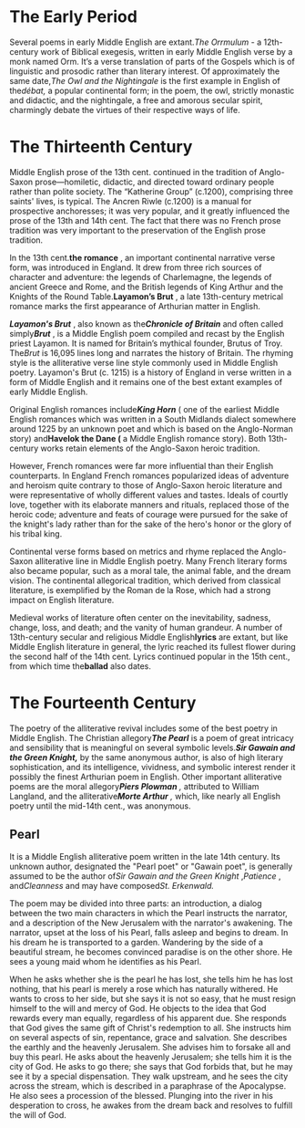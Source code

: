 The Early Period
================

Several poems in early Middle English are extant.*The Orrmulum* - a
12th-century work of Biblical exegesis, written in early Middle English
verse by a monk named Orm. It’s a verse translation of parts of the
Gospels which is of linguistic and prosodic rather than literary
interest. Of approximately the same date,*The Owl and the Nightingale*
is the first example in English of the*débat,* a popular continental
form; in the poem, the owl, strictly monastic and didactic, and the
nightingale, a free and amorous secular spirit, charmingly debate the
virtues of their respective ways of life.

The Thirteenth Century
======================

Middle English prose of the 13th cent. continued in the tradition of
Anglo-Saxon prose—homiletic, didactic, and directed toward ordinary
people rather than polite society. The “Katherine Group” (c.1200),
comprising three saints' lives, is typical. The Ancren Riwle (c.1200) is
a manual for prospective anchoresses; it was very popular, and it
greatly influenced the prose of the 13th and 14th cent. The fact that
there was no French prose tradition was very important to the
preservation of the English prose tradition.

In the 13th cent.**the romance** , an important continental narrative
verse form, was introduced in England. It drew from three rich sources
of character and adventure: the legends of Charlemagne, the legends of
ancient Greece and Rome, and the British legends of King Arthur and the
Knights of the Round Table.**Layamon’s Brut** , a late 13th-century
metrical romance marks the first appearance of Arthurian matter in
English.

***Layamon's Brut*** , also known as the***Chronicle of Britain*** and
often called simply***Brut*** , is a Middle English poem compiled and
recast by the English priest Layamon. It is named for Britain’s mythical
founder, Brutus of Troy. The*Brut* is 16,095 lines long and narrates the
history of Britain. The rhyming style is the alliterative verse line
style commonly used in Middle English poetry. Layamon's Brut (c. 1215)
is a history of England in verse written in a form of Middle English and
it remains one of the best extant examples of early Middle English.

Original English romances include***King Horn*** ( one of the earliest
Middle English romances which was written in a South Midlands dialect
somewhere around 1225 by an unknown poet and which is based on the
Anglo-Norman story) and**Havelok the Dane (** a Middle English romance
story). Both 13th-century works retain elements of the Anglo-Saxon
heroic tradition.

However, French romances were far more influential than their English
counterparts. In England French romances popularized ideas of adventure
and heroism quite contrary to those of Anglo-Saxon heroic literature and
were representative of wholly different values and tastes. Ideals of
courtly love, together with its elaborate manners and rituals, replaced
those of the heroic code; adventure and feats of courage were pursued
for the sake of the knight's lady rather than for the sake of the hero's
honor or the glory of his tribal king.

Continental verse forms based on metrics and rhyme replaced the
Anglo-Saxon alliterative line in Middle English poetry. Many French
literary forms also became popular, such as a moral tale, the animal
fable, and the dream vision. The continental allegorical tradition,
which derived from classical literature, is exemplified by the Roman de
la Rose, which had a strong impact on English literature.

Medieval works of literature often center on the inevitability, sadness,
change, loss, and death; and the vanity of human grandeur. A number of
13th-century secular and religious Middle English**lyrics** are extant,
but like Middle English literature in general, the lyric reached its
fullest flower during the second half of the 14th cent. Lyrics continued
popular in the 15th cent., from which time the**ballad** also dates.

The Fourteenth Century
======================

The poetry of the alliterative revival includes some of the best poetry
in Middle English. The Christian allegory***The Pearl*** is a poem of
great intricacy and sensibility that is meaningful on several symbolic
levels.***Sir Gawain and the Green Knight,*** by the same anonymous
author, is also of high literary sophistication, and its intelligence,
vividness, and symbolic interest render it possibly the finest Arthurian
poem in English. Other important alliterative poems are the moral
allegory***Piers Plowman*** *,* attributed to William Langland, and the
alliterative***Morte Arthur*** *,* which, like nearly all English poetry
until the mid-14th cent., was anonymous.

Pearl
-----

It is a Middle English alliterative poem written in the late 14th
century. Its unknown author, designated the "Pearl poet" or "Gawain
poet", is generally assumed to be the author of*Sir Gawain and the Green
Knight* ,*Patience* , and*Cleanness* and may have composed*St.
Erkenwald.*

The poem may be divided into three parts: an introduction, a dialog
between the two main characters in which the Pearl instructs the
narrator, and a description of the New Jerusalem with the narrator's
awakening. The narrator, upset at the loss of his Pearl, falls asleep
and begins to dream. In his dream he is transported to a garden.
Wandering by the side of a beautiful stream, he becomes convinced
paradise is on the other shore. He sees a young maid whom he identifies
as his Pearl.

When he asks whether she is the pearl he has lost, she tells him he has
lost nothing, that his pearl is merely a rose which has naturally
withered. He wants to cross to her side, but she says it is not so easy,
that he must resign himself to the will and mercy of God. He objects to
the idea that God rewards every man equally, regardless of his apparent
due. She responds that God gives the same gift of Christ's redemption to
all. She instructs him on several aspects of sin, repentance, grace and
salvation. She describes the earthly and the heavenly Jerusalem. She
advises him to forsake all and buy this pearl. He asks about the
heavenly Jerusalem; she tells him it is the city of God. He asks to go
there; she says that God forbids that, but he may see it by a special
dispensation. They walk upstream, and he sees the city across the
stream, which is described in a paraphrase of the Apocalypse. He also
sees a procession of the blessed. Plunging into the river in his
desperation to cross, he awakes from the dream back and resolves to
fulfill the will of God.


